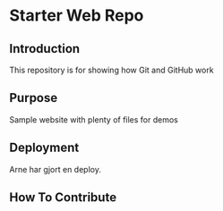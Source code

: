# Starter Web Repo

## Introduction
This repository is for showing how Git and GitHub work

## Purpose
Sample website with plenty of files for demos
## Deployment
Arne har gjort en deploy.

## How To Contribute
